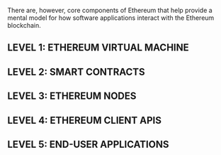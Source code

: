 
There are, however, core components of Ethereum that help provide a mental model for how software applications interact with the Ethereum blockchain.

## LEVEL 1: ETHEREUM VIRTUAL MACHINE
## LEVEL 2: SMART CONTRACTS
## LEVEL 3: ETHEREUM NODES
## LEVEL 4: ETHEREUM CLIENT APIS
## LEVEL 5: END-USER APPLICATIONS

